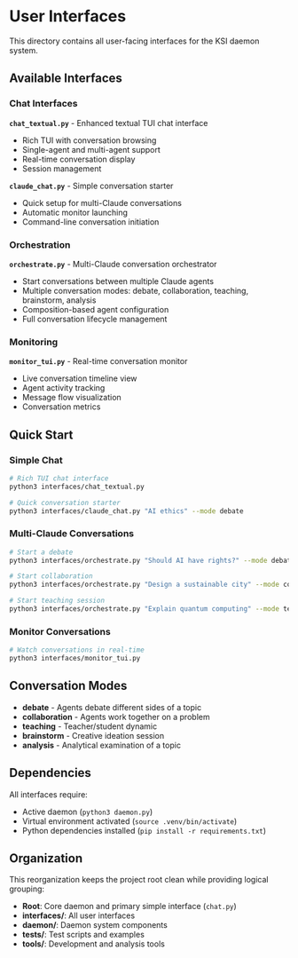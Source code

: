 # User Interfaces

This directory contains all user-facing interfaces for the KSI daemon system.

## Available Interfaces

### Chat Interfaces

**`chat_textual.py`** - Enhanced textual TUI chat interface
- Rich TUI with conversation browsing
- Single-agent and multi-agent support
- Real-time conversation display
- Session management

**`claude_chat.py`** - Simple conversation starter
- Quick setup for multi-Claude conversations
- Automatic monitor launching
- Command-line conversation initiation

### Orchestration

**`orchestrate.py`** - Multi-Claude conversation orchestrator
- Start conversations between multiple Claude agents
- Multiple conversation modes: debate, collaboration, teaching, brainstorm, analysis
- Composition-based agent configuration
- Full conversation lifecycle management

### Monitoring

**`monitor_tui.py`** - Real-time conversation monitor
- Live conversation timeline view
- Agent activity tracking
- Message flow visualization
- Conversation metrics

## Quick Start

### Simple Chat
```bash
# Rich TUI chat interface
python3 interfaces/chat_textual.py

# Quick conversation starter
python3 interfaces/claude_chat.py "AI ethics" --mode debate
```

### Multi-Claude Conversations
```bash
# Start a debate
python3 interfaces/orchestrate.py "Should AI have rights?" --mode debate --agents 2

# Start collaboration
python3 interfaces/orchestrate.py "Design a sustainable city" --mode collaboration --agents 3

# Start teaching session
python3 interfaces/orchestrate.py "Explain quantum computing" --mode teaching --agents 2
```

### Monitor Conversations
```bash
# Watch conversations in real-time
python3 interfaces/monitor_tui.py
```

## Conversation Modes

- **debate** - Agents debate different sides of a topic
- **collaboration** - Agents work together on a problem
- **teaching** - Teacher/student dynamic
- **brainstorm** - Creative ideation session
- **analysis** - Analytical examination of a topic

## Dependencies

All interfaces require:
- Active daemon (`python3 daemon.py`)
- Virtual environment activated (`source .venv/bin/activate`)
- Python dependencies installed (`pip install -r requirements.txt`)

## Organization

This reorganization keeps the project root clean while providing logical grouping:
- **Root**: Core daemon and primary simple interface (`chat.py`)
- **interfaces/**: All user interfaces
- **daemon/**: Daemon system components
- **tests/**: Test scripts and examples
- **tools/**: Development and analysis tools